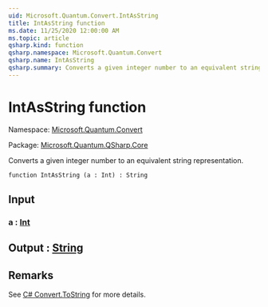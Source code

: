 ```yaml
---
uid: Microsoft.Quantum.Convert.IntAsString
title: IntAsString function
ms.date: 11/25/2020 12:00:00 AM
ms.topic: article
qsharp.kind: function
qsharp.namespace: Microsoft.Quantum.Convert
qsharp.name: IntAsString
qsharp.summary: Converts a given integer number to an equivalent string representation.
---
```


# IntAsString function

Namespace: [Microsoft.Quantum.Convert](xref:Microsoft.Quantum.Convert)

Package: [Microsoft.Quantum.QSharp.Core](https://nuget.org/packages/Microsoft.Quantum.QSharp.Core)


Converts a given integer number to an equivalent string representation.

```qsharp
function IntAsString (a : Int) : String
```


## Input

### a : [Int](xref:microsoft.quantum.user-guide.language.types)





## Output : [String](xref:microsoft.quantum.user-guide.language.types)



## Remarks

See [C# Convert.ToString](https://docs.microsoft.com/dotnet/api/system.convert.tostring?view=netframework-4.7.1#System_Convert_ToString_System_Int64_) for more details.